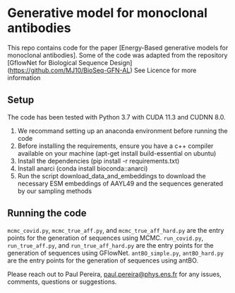 # Generative model for monoclonal antibodies

This repo contains code for the paper [Energy-Based generative models for monoclonal antibodies].
Some of the code was adapted from the repository [GflowNet for Biological Sequence Design] (https://github.com/MJ10/BioSeq-GFN-AL)
See Licence for more information

## Setup
The code has been tested with Python 3.7 with CUDA 11.3 and CUDNN 8.0.

1. We recommand setting up an anaconda environment before running the code
2. Before installing the requirements, ensure you have a c++ compiler available on your machine (apt-get install build-essential on ubuntu)
3. Install the dependencies (pip install -r requirements.txt)
4. Install anarci (conda install bioconda::anarci)
5. Run the script download_data_and_embeddings to download the necessary ESM embeddings of AAYL49 and the sequences generated by our sampling methods

## Running the code
`mcmc_covid.py`, `mcmc_true_aff.py`, and `mcmc_true_aff_hard.py` are the entry points for the generation of sequences using MCMC.
`run_covid.py`, `run_true_aff.py`, and `run_true_aff_hard.py` are the entry points for the generation of sequences using GFlowNet.
`antBO_simple.py`, `antBO_hard.py` are the entry points for the generation of sequences using antBO.

Please reach out to Paul Pereira, [paul.pereira@phys.ens.fr](paul.pereira@phys.ens.fr) for any issues, comments, questions or suggestions.
